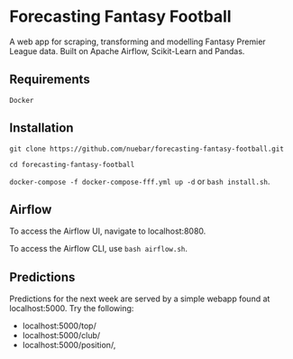 # Forecasting Fantasy Football

A web app for scraping, transforming and modelling Fantasy Premier League data.
Built on Apache Airflow, Scikit-Learn and Pandas.

## Requirements

`Docker`

## Installation

`git clone https://github.com/nuebar/forecasting-fantasy-football.git`

`cd forecasting-fantasy-football`

`docker-compose -f docker-compose-fff.yml up -d` or `bash install.sh`.

## Airflow

To access the Airflow UI, navigate to localhost:8080.

To access the Airflow CLI, use `bash airflow.sh`.

## Predictions

Predictions for the next week are served by a simple webapp found at localhost:5000. Try the following:
 - localhost:5000/top/<n>
 - localhost:5000/club/<club>
 - localhost:5000/position/<position>, 